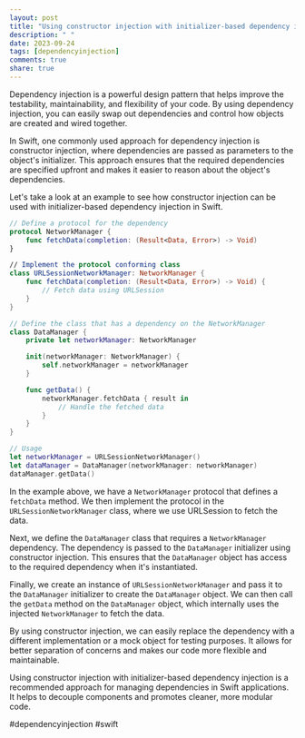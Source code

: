 ```yaml
---
layout: post
title: "Using constructor injection with initializer-based dependency injection in Swift"
description: " "
date: 2023-09-24
tags: [dependencyinjection]
comments: true
share: true
---
```


Dependency injection is a powerful design pattern that helps improve the testability, maintainability, and flexibility of your code. By using dependency injection, you can easily swap out dependencies and control how objects are created and wired together.

In Swift, one commonly used approach for dependency injection is constructor injection, where dependencies are passed as parameters to the object's initializer. This approach ensures that the required dependencies are specified upfront and makes it easier to reason about the object's dependencies.

Let's take a look at an example to see how constructor injection can be used with initializer-based dependency injection in Swift.

```swift
// Define a protocol for the dependency
protocol NetworkManager {
    func fetchData(completion: (Result<Data, Error>) -> Void)
}

// Implement the protocol conforming class
class URLSessionNetworkManager: NetworkManager {
    func fetchData(completion: (Result<Data, Error>) -> Void) {
        // Fetch data using URLSession
    }
}

// Define the class that has a dependency on the NetworkManager
class DataManager {
    private let networkManager: NetworkManager

    init(networkManager: NetworkManager) {
        self.networkManager = networkManager
    }

    func getData() {
        networkManager.fetchData { result in
            // Handle the fetched data
        }
    }
}

// Usage
let networkManager = URLSessionNetworkManager()
let dataManager = DataManager(networkManager: networkManager)
dataManager.getData()
```

In the example above, we have a `NetworkManager` protocol that defines a `fetchData` method. We then implement the protocol in the `URLSessionNetworkManager` class, where we use URLSession to fetch the data.

Next, we define the `DataManager` class that requires a `NetworkManager` dependency. The dependency is passed to the `DataManager` initializer using constructor injection. This ensures that the `DataManager` object has access to the required dependency when it's instantiated.

Finally, we create an instance of `URLSessionNetworkManager` and pass it to the `DataManager` initializer to create the `DataManager` object. We can then call the `getData` method on the `DataManager` object, which internally uses the injected `NetworkManager` to fetch the data.

By using constructor injection, we can easily replace the dependency with a different implementation or a mock object for testing purposes. It allows for better separation of concerns and makes our code more flexible and maintainable.

Using constructor injection with initializer-based dependency injection is a recommended approach for managing dependencies in Swift applications. It helps to decouple components and promotes cleaner, more modular code.

#dependencyinjection #swift